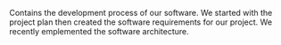 Contains the development process of our software. We started with the project plan then created the software requirements for our project. We recently emplemented the software architecture.
